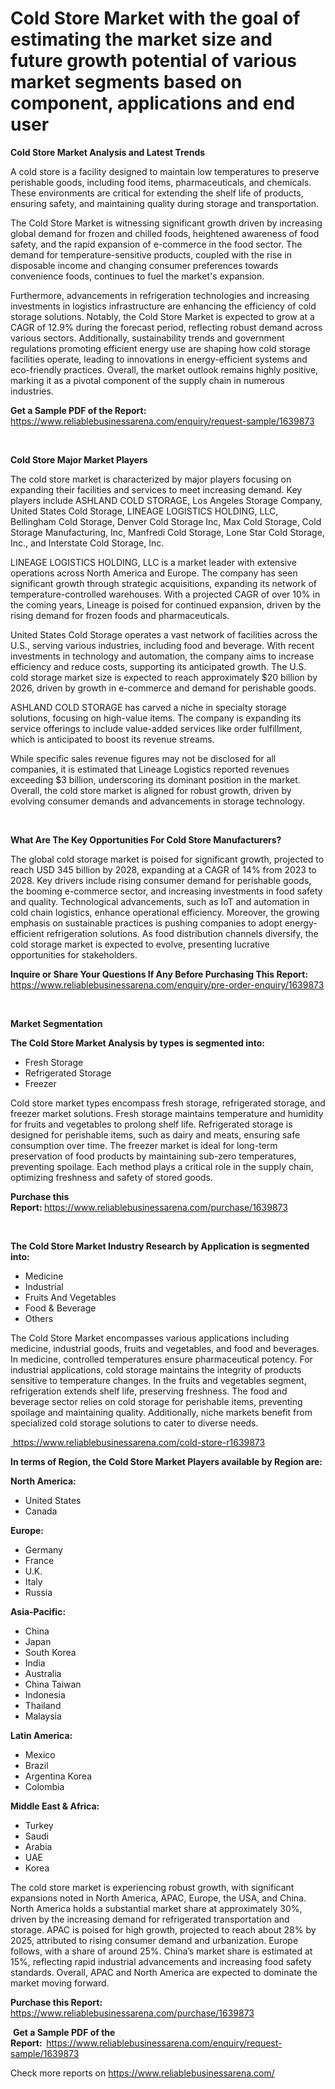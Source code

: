 <p><h1>Cold Store Market with the goal of estimating the market size and future growth potential of various market segments based on component, applications and end user</h1></p><p><strong>Cold Store Market Analysis and Latest Trends</strong></p>
<p><p>A cold store is a facility designed to maintain low temperatures to preserve perishable goods, including food items, pharmaceuticals, and chemicals. These environments are critical for extending the shelf life of products, ensuring safety, and maintaining quality during storage and transportation. </p><p>The Cold Store Market is witnessing significant growth driven by increasing global demand for frozen and chilled foods, heightened awareness of food safety, and the rapid expansion of e-commerce in the food sector. The demand for temperature-sensitive products, coupled with the rise in disposable income and changing consumer preferences towards convenience foods, continues to fuel the market's expansion.</p><p>Furthermore, advancements in refrigeration technologies and increasing investments in logistics infrastructure are enhancing the efficiency of cold storage solutions. Notably, the Cold Store Market is expected to grow at a CAGR of 12.9% during the forecast period, reflecting robust demand across various sectors. Additionally, sustainability trends and government regulations promoting efficient energy use are shaping how cold storage facilities operate, leading to innovations in energy-efficient systems and eco-friendly practices. Overall, the market outlook remains highly positive, marking it as a pivotal component of the supply chain in numerous industries.</p></p>
<p><strong>Get a Sample PDF of the Report:&nbsp;</strong> <a href="https://www.reliablebusinessarena.com/enquiry/request-sample/1639873?utm_campaign=3272&utm_medium=2&utm_source=Github&utm_content=ia&utm_term=11042025&utm_id=cold-store">https://www.reliablebusinessarena.com/enquiry/request-sample/1639873</a></p>
<p>&nbsp;</p>
<p><strong>Cold Store Major Market Players</strong></p>
<p><p>The cold store market is characterized by major players focusing on expanding their facilities and services to meet increasing demand. Key players include ASHLAND COLD STORAGE, Los Angeles Storage Company, United States Cold Storage, LINEAGE LOGISTICS HOLDING, LLC, Bellingham Cold Storage, Denver Cold Storage Inc, Max Cold Storage, Cold Storage Manufacturing, Inc, Manfredi Cold Storage, Lone Star Cold Storage, Inc., and Interstate Cold Storage, Inc.</p><p>LINEAGE LOGISTICS HOLDING, LLC is a market leader with extensive operations across North America and Europe. The company has seen significant growth through strategic acquisitions, expanding its network of temperature-controlled warehouses. With a projected CAGR of over 10% in the coming years, Lineage is poised for continued expansion, driven by the rising demand for frozen foods and pharmaceuticals.</p><p>United States Cold Storage operates a vast network of facilities across the U.S., serving various industries, including food and beverage. With recent investments in technology and automation, the company aims to increase efficiency and reduce costs, supporting its anticipated growth. The U.S. cold storage market size is expected to reach approximately $20 billion by 2026, driven by growth in e-commerce and demand for perishable goods.</p><p>ASHLAND COLD STORAGE has carved a niche in specialty storage solutions, focusing on high-value items. The company is expanding its service offerings to include value-added services like order fulfillment, which is anticipated to boost its revenue streams.</p><p>While specific sales revenue figures may not be disclosed for all companies, it is estimated that Lineage Logistics reported revenues exceeding $3 billion, underscoring its dominant position in the market. Overall, the cold store market is aligned for robust growth, driven by evolving consumer demands and advancements in storage technology.</p></p>
<p>&nbsp;</p>
<p><strong>What Are The Key Opportunities For Cold Store Manufacturers?</strong></p>
<p><p>The global cold storage market is poised for significant growth, projected to reach USD 345 billion by 2028, expanding at a CAGR of 14% from 2023 to 2028. Key drivers include rising consumer demand for perishable goods, the booming e-commerce sector, and increasing investments in food safety and quality. Technological advancements, such as IoT and automation in cold chain logistics, enhance operational efficiency. Moreover, the growing emphasis on sustainable practices is pushing companies to adopt energy-efficient refrigeration solutions. As food distribution channels diversify, the cold storage market is expected to evolve, presenting lucrative opportunities for stakeholders.</p></p>
<p><strong>Inquire or Share Your Questions If Any Before Purchasing This Report:</strong> <a href="https://www.reliablebusinessarena.com/enquiry/pre-order-enquiry/1639873?utm_campaign=3272&utm_medium=2&utm_source=Github&utm_content=ia&utm_term=11042025&utm_id=cold-store">https://www.reliablebusinessarena.com/enquiry/pre-order-enquiry/1639873</a></p>
<p>&nbsp;</p>
<p><strong>Market Segmentation</strong></p>
<p><strong>The Cold Store Market Analysis by types is segmented into:</strong></p>
<p><ul><li>Fresh Storage</li><li>Refrigerated Storage</li><li>Freezer</li></ul></p>
<p><p>Cold store market types encompass fresh storage, refrigerated storage, and freezer market solutions. Fresh storage maintains temperature and humidity for fruits and vegetables to prolong shelf life. Refrigerated storage is designed for perishable items, such as dairy and meats, ensuring safe consumption over time. The freezer market is ideal for long-term preservation of food products by maintaining sub-zero temperatures, preventing spoilage. Each method plays a critical role in the supply chain, optimizing freshness and safety of stored goods.</p></p>
<p><strong>Purchase this Report:&nbsp;</strong><a href="https://www.reliablebusinessarena.com/purchase/1639873?utm_campaign=3272&utm_medium=2&utm_source=Github&utm_content=ia&utm_term=11042025&utm_id=cold-store">https://www.reliablebusinessarena.com/purchase/1639873</a></p>
<p>&nbsp;</p>
<p><strong>The Cold Store Market Industry Research by Application is segmented into:</strong></p>
<p><ul><li>Medicine</li><li>Industrial</li><li>Fruits And Vegetables</li><li>Food & Beverage</li><li>Others</li></ul></p>
<p><p>The Cold Store Market encompasses various applications including medicine, industrial goods, fruits and vegetables, and food and beverages. In medicine, controlled temperatures ensure pharmaceutical potency. For industrial applications, cold storage maintains the integrity of products sensitive to temperature changes. In the fruits and vegetables segment, refrigeration extends shelf life, preserving freshness. The food and beverage sector relies on cold storage for perishable items, preventing spoilage and maintaining quality. Additionally, niche markets benefit from specialized cold storage solutions to cater to diverse needs.</p></p>
<p><a href="https://www.reliablebusinessarena.com/cold-store-r1639873?utm_campaign=3272&utm_medium=2&utm_source=Github&utm_content=ia&utm_term=11042025&utm_id=cold-store">&nbsp;https://www.reliablebusinessarena.com/cold-store-r1639873</a></p>
<p><strong>In terms of Region, the Cold Store Market Players available by Region are:</strong></p>
<p>
    <p> <strong> North America: </strong>
        <ul>
            <li>United States</li>
            <li>Canada</li>
        </ul>
        </p> 
    <p> <strong> Europe: </strong>
        <ul>
            <li>Germany</li>
            <li>France</li>
            <li>U.K.</li>
            <li>Italy</li>
            <li>Russia</li>
        </ul>
        </p> 
    <p> <strong> Asia-Pacific: </strong>
        <ul>
            <li>China</li>
            <li>Japan</li>
            <li>South Korea</li>
            <li>India</li>
            <li>Australia</li>
            <li>China Taiwan</li>
            <li>Indonesia</li>
            <li>Thailand</li>
            <li>Malaysia</li>
        </ul>
        </p> 
    <p> <strong> Latin America: </strong>
        <ul>
            <li>Mexico</li>
            <li>Brazil</li>
            <li>Argentina Korea</li>
            <li>Colombia</li>
        </ul>
        </p> 
    <p> <strong> Middle East & Africa: </strong>
        <ul>
            <li>Turkey</li>
            <li>Saudi</li>
            <li>Arabia</li>
            <li>UAE</li>
            <li>Korea</li>
        </ul>
    </p>
    </p>
<p><p>The cold store market is experiencing robust growth, with significant expansions noted in North America, APAC, Europe, the USA, and China. North America holds a substantial market share at approximately 30%, driven by the increasing demand for refrigerated transportation and storage. APAC is poised for high growth, projected to reach about 28% by 2025, attributed to rising consumer demand and urbanization. Europe follows, with a share of around 25%. China’s market share is estimated at 15%, reflecting rapid industrial advancements and increasing food safety standards. Overall, APAC and North America are expected to dominate the market moving forward.</p></p>
<p><strong>Purchase this Report: </strong><a href="https://www.reliablebusinessarena.com/purchase/1639873?utm_campaign=3272&utm_medium=2&utm_source=Github&utm_content=ia&utm_term=11042025&utm_id=cold-store">https://www.reliablebusinessarena.com/purchase/1639873</a></p>
<p>&nbsp;<strong>Get a Sample PDF of the Report:&nbsp;&nbsp;</strong><a href="https://www.reliablebusinessarena.com/enquiry/request-sample/1639873?utm_campaign=3272&utm_medium=2&utm_source=Github&utm_content=ia&utm_term=11042025&utm_id=cold-store">https://www.reliablebusinessarena.com/enquiry/request-sample/1639873</a></p>
<p><strong></strong></p>
<p>Check more reports on <a href="https://www.reliablebusinessarena.com/?utm_campaign=3272&utm_medium=2&utm_source=Github&utm_content=ia&utm_term=11042025&utm_id=cold-store">https://www.reliablebusinessarena.com/</a></p>
